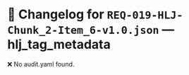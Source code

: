# 📝 Changelog for `REQ-019-HLJ-Chunk_2-Item_6-v1.0.json` — **hlj_tag_metadata**

❌ No audit.yaml found.
